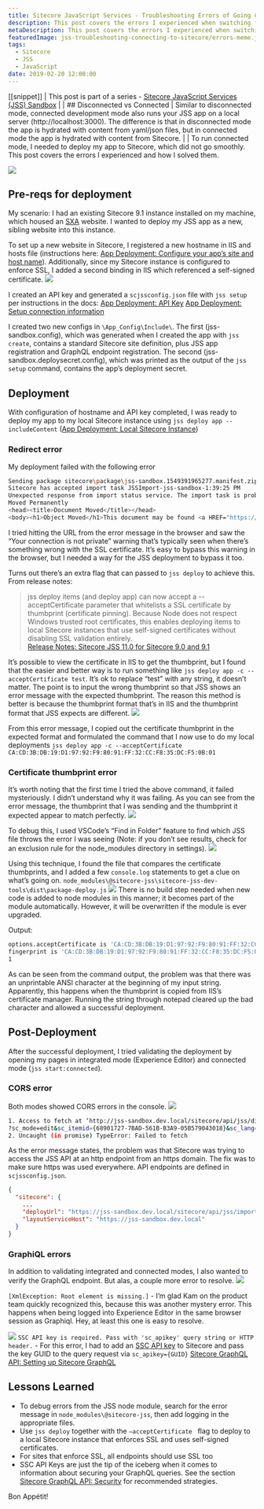 ```yaml
---
title: Sitecore JavaScript Services - Troubleshooting Errors of Going Connected
description: This post covers the errors I experienced when switching from disconnected to connected mode in JSS, and how I solved them.
metaDescription: This post covers the errors I experienced when switching from disconnected to connected mode in JSS, and how I solved them. This post is part of a series on learning to work with Sitecore JavaScript Services (JSS).
featuredImage: jss-troubleshooting-connecting-to-sitecore/errors-meme.jpg
tags:
  - Sitecore
  - JSS
  - JavaScript
date: 2019-02-20 12:00:00
---
```


[[snippet]]
| This post is part of a series - [Sitecore JavaScript Services (JSS) Sandbox](/jss-sandbox/)
| 
| ## Disconnected vs Connected
| Similar to disconnected mode, connected development mode also runs your JSS app on a local server (http://localhost:3000). The difference is that in disconnected mode the app is hydrated with content from yaml/json files, but in connected mode the app is hydrated with content from Sitecore.
| 
| To run connected mode, I needed to deploy my app to Sitecore, which did not go smoothly. This post covers the errors I experienced and how I solved them.

![](./errors-meme.jpg)

## Pre-reqs for deployment
My scenario: I had an existing Sitecore 9.1 instance installed on my machine, which housed an [SXA](https://doc.sitecore.com/users/sxa/17/sitecore-experience-accelerator/en/introducing-sitecore-experience-accelerator.html) website. I wanted to deploy my JSS app as a new, sibling website into this instance.

To set up a new website in Sitecore, I registered a new hostname in IIS and hosts file (instructions here: [App Deployment: Configure your app’s site and host name](https://jss.sitecore.com/docs/getting-started/app-deployment#step-1-configure-your-apps-site-and-host-name)). Additionally, since my Sitecore instance is configured to enforce SSL, I added a second binding in IIS which referenced a self-signed certificate.
![](./iis-hostnames.png)

I created an API key and generated a `scjssconfig.json` file with `jss setup` per instructions in the docs:
[App Deployment: API Key](https://jss.sitecore.com/docs/getting-started/app-deployment#step-2-api-key)
[App Deployment: Setup connection information](https://jss.sitecore.com/docs/getting-started/app-deployment#step-1-setup-connection-information)

I created two new configs in `\App_Config\Include\`. The first (jss-sandbox.config), which was generated when I created the app with `jss create`, contains a standard Sitecore site definition, plus JSS app registration and GraphQL endpoint registration. The second (jss-sandbox.deploysecret.config), which was printed as the output of the `jss setup` command, contains the app’s deployment secret.

## Deployment
With configuration of hostname and API key completed, I was ready to deploy my app to my local Sitecore instance using `jss deploy app --includeContent`
([App Deployment: Local Sitecore Instance](https://jss.sitecore.com/docs/getting-started/app-deployment#31-local-sitecore-instance))

### Redirect error
My deployment failed with the following error
```bash
Sending package sitecore\package\jss-sandbox.1549391965277.manifest.zip to http://jss-sandbox.dev.local/sitecore/api/jss/import...
Sitecore has accepted import task JSSImport-jss-sandbox-1:39:25 PM
Unexpected response from import status service. The import task is probably still running; check the Sitecore logs for details.
Moved Permanently
<head><title>Document Moved</title></head>
<body><h1>Object Moved</h1>This document may be found <a HREF="https://jss-sandbox.dev.local/sitecore/api/jss/import/status?appName=jss-sandbox&amp;jobName=JSSImport-jss-sandbox-1:39:25%20PM&amp;after=0&amp;appName=jss-sandbox&amp;jobName=JSSImport-jss-sandbox-1:39:25%20PM&amp;after=0">here</a></body>
```

I tried hitting the URL from the error message in the browser and saw the “Your connection is not private” warning that’s typically seen when there’s something wrong with the SSL certificate. It’s easy to bypass this warning in the browser, but I needed a way for the JSS deployment to bypass it too.

Turns out there’s an extra flag that can passed to `jss deploy` to achieve this.  From release notes:
> jss deploy items (and deploy app) can now accept a --acceptCertificate parameter that whitelists a SSL certificate by thumbprint (certificate pinning). Because Node does not respect Windows trusted root certificates, this enables deploying items to local Sitecore instances that use self-signed certificates without disabling SSL validation entirely.  
[Release Notes: Sitecore JSS 11.0 for Sitecore 9.0 and 9.1](https://jss.sitecore.com/release-notes#sitecore-jss-110-for-sitecore-90-and-91)

It’s possible to view the certificate in IIS to get the thumbprint, but I found that the easier and better way is to run something like `jss deploy app -c --acceptCertificate test`. It’s ok to replace “test” with any string, it doesn’t matter. The point is to input the wrong thumbprint so that JSS shows an error message with the expected thumbprint. The reason this method is better is because the thumbprint format that’s in IIS and the thumbprint format that JSS expects are different.
![](./certificate-error.png)

From this error message, I copied out the certificate thumbprint in the expected format and formulated the command that I now use to do my local deployments `jss deploy app -c --acceptCertificate CA:CD:3B:DB:19:D1:97:92:F9:80:91:FF:32:CC:F8:35:DC:F5:0B:01`

### Certificate thumbprint error
It’s worth noting that the first time I tried the above command, it failed mysteriously. I didn’t understand why it was failing. As you can see from the error message, the thumbprint that I was sending and the thumbprint it expected appear to match perfectly.
![](./certificate-thumbprint-error.png)

To debug this, I used VSCode’s “Find in Folder” feature to find which JSS file throws the error I was seeing (Note: if you don’t see results, check for an exclusion rule for the node_modules directory in settings).
![](./find-in-folder.png)

Using this technique, I found the file that compares the certificate thumbprints, and I added a few `console.log` statements to get a clue on what’s going on.
`node_modules\@sitecore-jss\sitecore-jss-dev-tools\dist\package-deploy.js`
![](./logging.png)
There is no build step needed when new code is added to node modules in this manner; it becomes part of the module automatically. However, it will be overwritten if the module is ever upgraded.

Output:
```bash
options.acceptCertificate is '‎CA:CD:3B:DB:19:D1:97:92:F9:80:91:FF:32:CC:F8:35:DC:F5:0B:01', length 60
fingerprint is 'CA:CD:3B:DB:19:D1:97:92:F9:80:91:FF:32:CC:F8:35:DC:F5:0B:01', length 59
1
```

As can be seen from the command output, the problem was that there was an unprintable ANSI character at the beginning of my input string. Apparently, this happens when the thumbprint is copied from IIS’s certificate manager. Running the string through notepad cleared up the bad character and allowed a successful deployment.

## Post-Deployment
After the successful deployment, I tried validating the deployment by opening my pages in integrated mode (Experience Editor) and connected mode (`jss start:connected`).

### CORS error
Both modes showed CORS errors in the console.
![](./cors-error.png)
```bash
1. Access to fetch at ‘http://jss-sandbox.dev.local/sitecore/api/jss/dictionary/jss-sandbox/en?sc_apikey={E84F8B9E-5A3C-4178-B713-3B4794498E1C}' from origin 'https://habitathome.dev.local' has been blocked by CORS policy: No 'Access-Control-Allow-Origin' header is present on the requested resource. If an opaque response serves your needs, set the request's mode to 'no-cors' to fetch the resource with CORS disabled.
?sc_mode=edit&sc_itemid={68901727-7BAD-561B-B3A9-05B579043018}&sc_lang=en&sc_version=1&sc_site=jss-sandbox:1
2. Uncaught (in promise) TypeError: Failed to fetch
```

As the error message states, the problem was that Sitecore was trying to access the JSS API at an http endpoint from an https domain. The fix was to make sure https was used everywhere. API endpoints are defined in `scjssconfig.json`.
```json
{
  "sitecore": {
    ...
    "deployUrl": "https://jss-sandbox.dev.local/sitecore/api/jss/import",
    "layoutServiceHost": "https://jss-sandbox.dev.local"
  }
}
```

### GraphiQL errors
In addition to validating integrated and connected modes, I also wanted to verify the GraphQL endpoint. But alas, a couple more error to resolve.
![](./graphiql-missing-root.png)

`[XmlException: Root element is missing.]` - I’m glad Kam on the product team quickly recognized this, because this was another mystery error. This happens when being logged into Experience Editor in the same browser session as Graphiql. Hey, at least this one is easy to resolve.

![](./graphiql-api-key.png)
`SSC API key is required. Pass with 'sc_apikey' query string or HTTP header.` - For this error, I had to add an [SSC API key](https://doc.sitecore.net/sitecore_experience_platform/developing/developing_with_sitecore/sitecoreservicesclient/api_keys_for_the_odata_item_service)  to Sitecore and pass the key GUID to the query request via `sc_apikey={GUID}`
[Sitecore GraphQL API: Setting up Sitecore GraphQL](https://jss.sitecore.com/docs/techniques/graphql/graphql-overview#setting-up-sitecore-graphql)

## Lessons Learned
* To debug errors from the JSS node module, search for the error message in `node_modules\@sitecore-jss`, then add logging in the appropriate files.
* Use `jss deploy` together with the `—acceptCertificate ` flag to deploy to a local Sitecore instance that enforces SSL and uses self-signed certificates.
* For sites that enforce SSL, all endpoints should use SSL too
* SSC API Keys are just the tip of the iceberg when it comes to information about securing your GraphQL queries. See the section [Sitecore GraphQL API: Security](https://jss.sitecore.com/docs/techniques/graphql/graphql-overview#security) for recommended strategies.

Bon Appétit!
